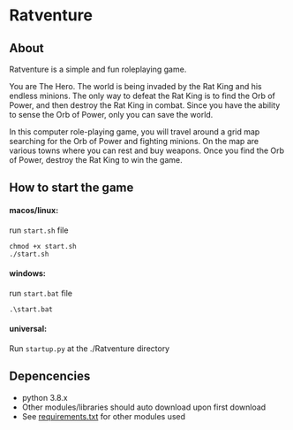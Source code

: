 # Ratventure

## About
Ratventure is a simple and fun roleplaying game.

You are The Hero. The world is being invaded by the Rat King and his endless minions. The only way to defeat the Rat King is to find the Orb of Power, and then destroy the Rat King in combat. Since you have the ability to sense the Orb of Power, only you can save the world.

In this computer role-playing game, you will travel around a grid map searching for the Orb of Power and fighting minions. On the map are various towns where you can rest and buy weapons. Once you find the Orb of Power, destroy the Rat King to win the game.

## How to start the game
#### macos/linux:
run `start.sh` file
```
chmod +x start.sh
./start.sh
```
#### windows:
run `start.bat` file
```
.\start.bat
```
#### universal:
Run `startup.py` at the ./Ratventure directory
<br />

## Depencencies
* python 3.8.x
* Other modules/libraries should auto download upon first download
* See [requirements.txt](requirements.txt) for other modules used